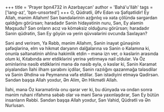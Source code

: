 +++
title = 'Prayer bpn4732 in Azərbaycan'
author = 'Bahá'u'lláh'
tags = ['lang-az', 'bpn-unsorted']
+++
O, Qüdrətli, Əfv Edən və Şəfqətlidir! Ey Allah, mənim Allahım! Sən bəndələrinin azğınlıq və xəta çölündə sərgərdan qaldığını görürsən; haradadır Sənin hidayətinin nuru, Sən, Ey aləmin Məqsudu? Sən onların acız və köməksiz olduğunu görürsən; haradadır Sənin qüdrətin, Sən Ey göyün və yerin qüvvələrini ovcunda Saxlayan?

Səni and verirəm, Ya Rəbb, mənim Allahım, Sənin inayət günəşinin şəfəqlərinə, elm və hikmət dəryanın dalğalarına və Sənin o Kəlamına ki, onunla səltənətinin əhlinə hakimlik etdin – mənə izn ver, o kəslərin arasında olum ki, Kıtabında əmr etdiklərini yerinə yetirməyə nail oldular. Və Öz əminlərinə nəsib etdiklərini mənə də nəsib eylə, o kəslər ki, Sənin Kəramət piyaləndən İlahi ilham şərabını içdilər, Sənin razılığını qazanmağa tələsdilər və Sənin Əhdinə və Peymanına vəfa etdilər. Sən istədiyini etməyə Qadirsən. Səndən başqa Allah yoxdur, Ən Alim, Ən Hikmətli Allah.

İlahi, mənə Öz kəramətinlə onu qərar ver ki, bu dünyada və ondan sonra mənim ruhani rifahıma səbəb olar və məni Sənə yaxınlaşdırar, Sən Ey bütün insanların Rəbbi. Səndən başqa Allah yoxdur, Sən Vahid, Qüdrətli və Ən Nurlusan.
